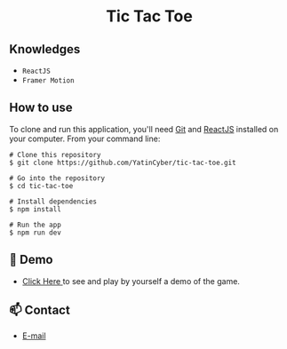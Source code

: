 <h1 align="center">Tic Tac Toe</h1>

## Knowledges

- `ReactJS`
- `Framer Motion`

## How to use

To clone and run this application, you'll need [Git](https://git-scm.com/downloads) and [ReactJS](https://reactjs.org/docs/getting-started.html) installed on your computer. From your command line:

```
# Clone this repository
$ git clone https://github.com/YatinCyber/tic-tac-toe.git

# Go into the repository
$ cd tic-tac-toe

# Install dependencies
$ npm install

# Run the app
$ npm run dev
```

## :link: Demo

- <a target="_blank" href="https://YoucefHmd.github.io/TIC-TAC-TOE-GAME/"> Click Here </a> to see and play by yourself a demo of the game.

## :mailbox: Contact

- <a target="_blank" href="mailto:youcef.hammadi.y.s.p@gmail.com">E-mail</a>
